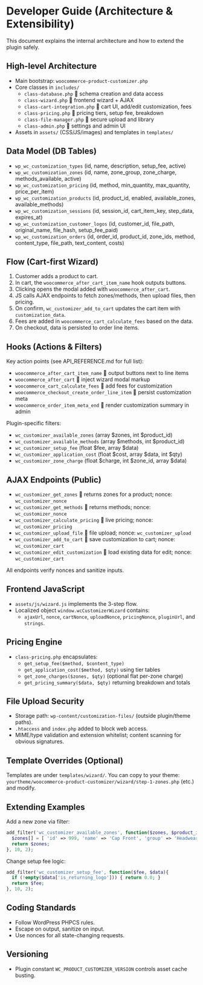# Developer Guide (Architecture & Extensibility)

This document explains the internal architecture and how to extend the plugin safely.

## High-level Architecture
- Main bootstrap: `woocommerce-product-customizer.php`
- Core classes in `includes/`
  - `class-database.php`  schema creation and data access
  - `class-wizard.php`  frontend wizard + AJAX
  - `class-cart-integration.php`  cart UI, add/edit customization, fees
  - `class-pricing.php`  pricing tiers, setup fee, breakdown
  - `class-file-manager.php`  secure upload and library
  - `class-admin.php`  settings and admin UI
- Assets in `assets/` (CSS/JS/images) and templates in `templates/`

## Data Model (DB Tables)
- `wp_wc_customization_types` (id, name, description, setup_fee, active)
- `wp_wc_customization_zones` (id, name, zone_group, zone_charge, methods_available, active)
- `wp_wc_customization_pricing` (id, method, min_quantity, max_quantity, price_per_item)
- `wp_wc_customization_products` (id, product_id, enabled, available_zones, available_methods)
- `wp_wc_customization_sessions` (id, session_id, cart_item_key, step_data, expires_at)
- `wp_wc_customization_customer_logos` (id, customer_id, file_path, original_name, file_hash, setup_fee_paid)
- `wp_wc_customization_orders` (id, order_id, product_id, zone_ids, method, content_type, file_path, text_content, costs)

## Flow (Cart-first Wizard)
1. Customer adds a product to cart.
2. In cart, the `woocommerce_after_cart_item_name` hook outputs buttons.
3. Clicking opens the modal added with `woocommerce_after_cart`.
4. JS calls AJAX endpoints to fetch zones/methods, then upload files, then pricing.
5. On confirm, `wc_customizer_add_to_cart` updates the cart item with `customization_data`.
6. Fees are added in `woocommerce_cart_calculate_fees` based on the data.
7. On checkout, data is persisted to order line items.

## Hooks (Actions & Filters)
Key action points (see API_REFERENCE.md for full list):
- `woocommerce_after_cart_item_name`  output buttons next to line items
- `woocommerce_after_cart`  inject wizard modal markup
- `woocommerce_cart_calculate_fees`  add fees for customization
- `woocommerce_checkout_create_order_line_item`  persist customization meta
- `woocommerce_order_item_meta_end`  render customization summary in admin

Plugin-specific filters:
- `wc_customizer_available_zones` (array $zones, int $product_id)
- `wc_customizer_available_methods` (array $methods, int $product_id)
- `wc_customizer_setup_fee` (float $fee, array $data)
- `wc_customizer_application_cost` (float $cost, array $data, int $qty)
- `wc_customizer_zone_charge` (float $charge, int $zone_id, array $data)

## AJAX Endpoints (Public)
- `wc_customizer_get_zones`  returns zones for a product; nonce: `wc_customizer_nonce`
- `wc_customizer_get_methods`  returns methods; nonce: `wc_customizer_nonce`
- `wc_customizer_calculate_pricing`  live pricing; nonce: `wc_customizer_pricing`
- `wc_customizer_upload_file`  file upload; nonce: `wc_customizer_upload`
- `wc_customizer_add_to_cart`  save customization to cart; nonce: `wc_customizer_cart`
- `wc_customizer_edit_customization`  load existing data for edit; nonce: `wc_customizer_cart`

All endpoints verify nonces and sanitize inputs.

## Frontend JavaScript
- `assets/js/wizard.js` implements the 3-step flow.
- Localized object `window.wcCustomizerWizard` contains:
  - `ajaxUrl`, `nonce`, `cartNonce`, `uploadNonce`, `pricingNonce`, `pluginUrl`, and `strings`.

## Pricing Engine
- `class-pricing.php` encapsulates:
  - `get_setup_fee($method, $content_type)`
  - `get_application_cost($method, $qty)` using tier tables
  - `get_zone_charges($zones, $qty)` (optional flat per-zone charge)
  - `get_pricing_summary($data, $qty)` returning breakdown and totals

## File Upload Security
- Storage path: `wp-content/customization-files/` (outside plugin/theme paths).
- `.htaccess` and `index.php` added to block web access.
- MIME/type validation and extension whitelist; content scanning for obvious signatures.

## Template Overrides (Optional)
Templates are under `templates/wizard/`. You can copy to your theme:
`yourtheme/woocommerce-product-customizer/wizard/step-1-zones.php` (etc.) and modify.

## Extending Examples
Add a new zone via filter:

```php
add_filter('wc_customizer_available_zones', function($zones, $product_id){
  $zones[] = [ 'id' => 999, 'name' => 'Cap Front', 'group' => 'Headwear', 'methods' => ['embroidery'] ];
  return $zones;
}, 10, 2);
```

Change setup fee logic:

```php
add_filter('wc_customizer_setup_fee', function($fee, $data){
  if (!empty($data['is_returning_logo'])) { return 0.0; }
  return $fee;
}, 10, 2);
```

## Coding Standards
- Follow WordPress PHPCS rules.
- Escape on output, sanitize on input.
- Use nonces for all state-changing requests.

## Versioning
- Plugin constant `WC_PRODUCT_CUSTOMIZER_VERSION` controls asset cache busting.


